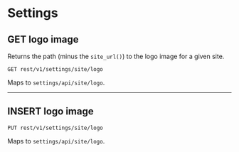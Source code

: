 Settings
========

## GET logo image 

Returns the path (minus the `site_url()`) to the logo image for a given site.

```
GET rest/v1/settings/site/logo
```
Maps to `settings/api/site/logo`.

----

## INSERT logo image 

```
PUT rest/v1/settings/site/logo
```
Maps to `settings/api/site/logo`.